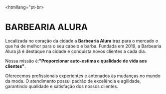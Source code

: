 <!doctype html>
<htmllang="pt-br>
    <meta charset="UTF-8"> 
    <head>
    <body>
    <title>barbearia alura</title>
<h1>BARBEARIA ALURA</h1>
  
<p1>Localizada no coração da cidade a <strong>Barbearia Alura</strong> traz para o mercado o que há de melhor para o seu cabelo e barba. Fundada em 2019, a Barbearia Alura já é destaque na cidade e conquista novos clientes a cada dia.</p1>

<p1><em></em>Nossa missão é:<strong>"Proporcionar auto-estima e qualidade de vida aos clientes"</strong>.</em></p1>

<p1>Oferecemos profissionais experientes e antenados às mudanças no mundo da moda. O atendimento possui padrão de excelência e agilidade, garantindo qualidade e satisfação dos nossos clientes.</p1>
</html>
</body>  

